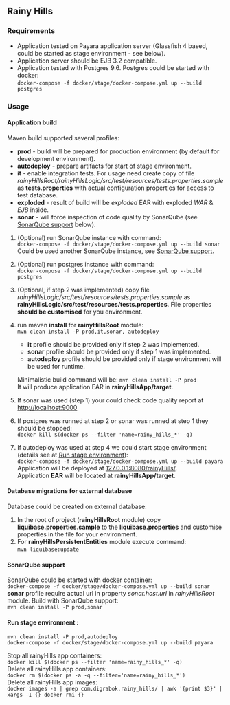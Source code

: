 ## Rainy Hills

### Requirements
- Application tested on Payara application server (Glassfish 4 based, could be started as stage environment - see below). 
- Application server should be EJB 3.2 compatible.
- Application tested with Postgres 9.6. Postgres could be started with docker:   
```docker-compose -f docker/stage/docker-compose.yml up --build postgres```

### Usage
#### Application build
Maven build supported several profiles:
- **prod** - build will be prepared for production environment (by default for development environment). 
- **autodeploy** - prepare artifacts for start of stage environment.
- **it** - enable integration tests. For usage need create copy of file _rainyHillsRoot/rainyHillsLogic/src/test/resources/tests.properties.sample_ 
 as **tests.properties** with actual configuration properties for access to test database.
- **exploded** - result of build will be _exploded_ EAR with exploded _WAR_ & _EJB_ inside.
- **sonar** - will force inspection of code quality by SonarQube (see [SonarQube support](#sonarQubeSupport) below).  

1. (Optional) run SonarQube instance with command:   
```docker-compose -f docker/stage/docker-compose.yml up --build sonar```  
Could be used another SonarQube instance, see [SonarQube support](#sonarQubeSupport).
2. (Optional) run postgres instance with command:   
```docker-compose -f docker/stage/docker-compose.yml up --build postgres```
3. (Optional, if step 2 was implemented) copy file _rainyHillsLogic/src/test/resources/tests.properties.sample_ as **rainyHillsLogic/src/test/resources/tests.properties**. 
File properties **should be customised** for you environment.
4. run maven **install** for **rainyHillsRoot** module:   
```mvn clean install -P prod,it,sonar, autodeploy```   
   - **it** profile should be provided only if step 2 was implemented.
   - **sonar** profile should be provided only if step 1 was implemented.   
   - **autodeploy** profile should be provided only if stage environment will be used for runtime.   
   
   Minimalistic build command will be:
   ```mvn clean install -P prod```   
   It will produce application EAR in **rainyHillsApp/target**.
5. If sonar was used (step 1) your could check code quality report at [http://localhost:9000]()
6. If postgres was runned at step 2 or sonar was runned at step 1 they should be stopped:    
```docker kill $(docker ps --filter 'name=rainy_hills_*' -q)```
7. If autodeploy was used at step 4 we could start stage environment (details see at [Run stage environment](#stageEnvironment)):   
```docker-compose -f docker/stage/docker-compose.yml up --build payara```
Application will be deployed at [127.0.0.1:8080/rainyHills/]().   
Application **EAR** will be located at **rainyHillsApp/target**.

#### Database migrations for external database
Database could be created on external database:   
1. In the root of project (**rainyHillsRoot** module) copy **liquibase.properties.sample** to the **liquibase.properties** 
and customise properties in the file for your environment.   
2. For **rainyHillsPersistentEntities** module execute command:   
```mvn liquibase:update```

#### SonarQube support <a name="sonarQubeSupport"></a>
SonarQube could be started with docker container:   
```docker-compose -f docker/stage/docker-compose.yml up --build sonar```   
**sonar** profile require actual url in property _sonar.host.url_ in _rainyHillsRoot_ module.
Build with SonarQube support:  
```mvn clean install -P prod,sonar```

#### Run stage environment <a name="stageEnvironment"></a>:
```
mvn clean install -P prod,autodeploy
docker-compose -f docker/stage/docker-compose.yml up --build payara
```

Stop all rainyHills app containers:  
```docker kill $(docker ps --filter 'name=rainy_hills_*' -q)```  
Delete all rainyHills app containers:  
```docker rm $(docker ps -a -q --filter='name=rainy_hills_*')```  
Delete all rainyHills app images:  
```docker images -a | grep com.digrabok.rainy_hills/ | awk '{print $3}' | xargs -I {} docker rmi {}```
